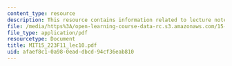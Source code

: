 ```yaml
---
content_type: resource
description: This resource contains information related to lecture notes.
file: /media/https%3A/open-learning-course-data-rc.s3.amazonaws.com/15-223-global-markets-national-politics-and-the-competitive-advantage-of-firms-fall-2011/afaef8c10a980eaddbcd94cf36eab810_MIT15_223F11_lec10.pdf
file_type: application/pdf
resourcetype: Document
title: MIT15_223F11_lec10.pdf
uid: afaef8c1-0a98-0ead-dbcd-94cf36eab810
---
```

